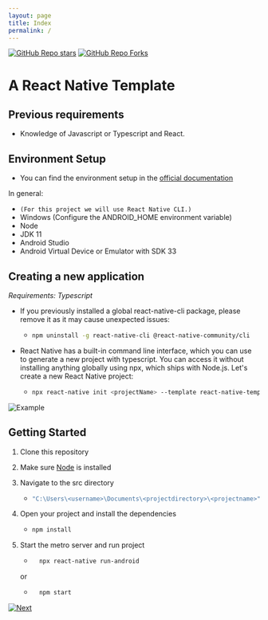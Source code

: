 ```yaml
---
layout: page
title: Index
permalink: /
---
```


[![GitHub Repo stars](https://img.shields.io/github/stars/juanDmedina/rncomponents.github.io?color=%2361dbfb&style=for-the-badge&logo=github)](https://github.com/juanDmedina/rncomponents.github.io/stargazers/) [![GitHub Repo Forks](https://img.shields.io/github/forks/juanDmedina/rncomponents.github.io?color=%2361dbfb&style=for-the-badge&logo=github&label=Forks)](https://github.com/juanDmedina/rncomponents.github.io/network/members)

# A React Native Template


## Previous requirements

- Knowledge of Javascript or Typescript and React.

##  Environment Setup

- You can find the environment setup in the [official documentation](https://reactnative.dev/docs/environment-setup)

In general: 

- ```(For this project we will use React Native CLI.)```
- Windows (Configure the ANDROID_HOME environment variable)
- Node
- JDK 11
- Android Studio
- Android Virtual Device or Emulator with SDK 33

## Creating a new application

*Requirements: Typescript*

- If you previously installed a global react-native-cli package, please remove it as it may cause unexpected issues:

   - ```bash
     npm uninstall -g react-native-cli @react-native-community/cli
     ```

- React Native has a built-in command line interface, which you can use to generate a new project with typescript. You can access it without installing anything globally using npx, which ships with Node.js. Let's create a new React Native project:

   - ```bash
     npx react-native init <projectName> --template react-native-template-typescript
     ```

![Example](/rncomponents.github.io/docs/assets/inital-projectpng.png)


## Getting Started

1. Clone this repository
1. Make sure [Node](https://nodejs.org/en/) is installed
1. Navigate to the src directory

   - ```bash
     "C:\Users\<username>\Documents\<projectdirectory>\<projectname>"
     ```

1. Open your project and install the dependencies

   - ```bash
     npm install
     ```
1. Start the metro server and run project

    - ```bash
        npx react-native run-android
        ```
    or 
    
    - ```bash
        npm start
        ```

[![Next]][NextShield]


[Next]: https://img.shields.io/badge/-Next-blue
[NextShield]: /structure.md
